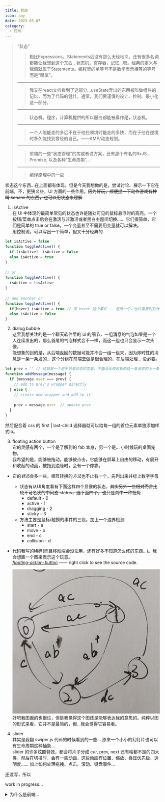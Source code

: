 ```yaml
---
title: 状态
icon: any
date: 2023-05-07
category:
  - 挖坑
---
```



> “状态”
>>相比Expressions，Statements远没有那么天经地义，还有很多名词都能让我想到这个东西...状态机，寄存器，记忆...嗯。经典的定义与赋值就属于Statements。编程里的单等号不是数学表示相等的等号而是“赋值”。
>---
>>我又在react文档看到了这部分...useState弄出的东西被叫做组件的记忆，而为了代码的健壮，通常，我们要谨慎的设计、控制、最小化这一部分。
>---
>>状态机。程序，计算机提供的所以服务都能被看作是，状态机。
>---
>>一个人能能走的多远不在于他在顺境时能走的多快，而在于他在逆境时多久能找到曾经的自己。——KMP/动态规划。
>---
>>前端的一些“状态管理”的库或者说方案，还有那个有名的RxJS... Promise, 以及各种“生命周期”...
>---
>>编译原理中的一些

状态这个东西...在上面都有体现。但是今天我想做的是，尝试讨论、展示一下它在前端，不，更狭义些，UI 方面的一些作用。~~因为好玩，顺便提一下动作游戏有种叫 konami 的东西，也可以用状态来理解~~

1. isActive  
在 UI 中体现的最简单常见的状态也许是随处可见的鼠标悬浮时的高亮，一个按钮/菜单点击后会在激活与非激活或者黑白主题间切换...... 它们很简单，它们是简单的 true or false。一个变量甚至不需要用变量就可以解决。  
用控制流，可以写出一个简单，但又十分经典的  

``` js
let isActive = false
function toggleActive() {
  if (isActive)  isActive = false
  else isActive = true
}

// or
function toggleActive() {
  isActive = !isActive
}

// and another or
function toggleActive() {
  if(hover) isActive = true // 而 hover 这个事件... 是另一个，也许需要时刻计算的事件。
  else isActive = false
}
```

2. dialog bubble  
这里我想关注的是一个聊天软件里的 ui 的细节，一组消息的气泡如果是一个人连续发出的，那么首尾的气泡样式会不一样，而这一组也只会显示一次头像。  
能想象的到的是，从后端返回的数据可能并不会一组一组来，因为即时性的消息是一条一条发的... 这个分组在前端去做是很合理的，在后端处理... 没必要。  

``` js
let prev = '' // 这就是一个用于记录状态的变量，下面会比较收到的这一条消息和上一条那条消息是否是同一用户发出，如果是，则不创建新的组，直接在之前的那一组继续添加，如果不是，则会新建一个组。
function addMessage(message) {
  if (message.user === prev) {
    // add to prev's wrapper directly
  } else {
    // create new wrapper and add to it

    prev = message.user  // update prev
  }
}
```

然后配合着 css 的 first | last-child 选择器就可以给每一组的首位元素单独添加样式lo。

3. floating action button  
它的灵感有两个，一个是了解到的 fab 本身，另一个是... 小时候玩的桌面宠物。  
我希望的是，能够被拖动，能够被点击，它能够在屏幕上自由的移动，有展开和收起的动画，被拖到边缘时，会有一个停靠。

- 它的*状态*会多一些，相互转换的*方法*也不止有一个，先列出来并标上数字字母
  - 状态有从UI角度看有下面这样四个显像的状态，~~其实另外一些相对而言比较不可名状的中间态 status，选下面四个，也只是其中一种视角~~
    - default - 0
    - active - 1
    - dragging - 2
    - sticky  - 3
  - 方法主要是鼠标/触摸的事件的三段，加上一个边界检测
    - start - a
    - move  - b
    - end  - c
    - collision - d

- 代码我写的稀碎(而且移动端会没法用，还有好多不知道怎么修的东西...)。我会想画一个图来表示这个玩意。  
  [*floating-action-button*](https://huamurui.github.io/html-s/floating-action-button.html)  —— right click to see the source code.

  ![fab-states](./img/fab-states.jpg)
  好吧我图画的也很烂，但是我觉得这个图还是能够表达我的意思的。纯粹以图的形式来看，它并不是最简的，但...我会觉得它容易看。

4. slider  
其实是我翻 swiper.js 代码的时候看到的一些... 原来一个小小的幻灯片也可以有生命周期这种抽象...  
slider 的许多炫酷特效，都会将片子分成 cur, prev, next 还有啥都不是的四大类，然后在切换时，会有一些动画，这些动画有位置、缩放、叠压优先级、透明度...... 加上如何处理拖拽、点击、滚动、键盘事件...

还没写，所以

work in progress...

<details>
  <summary>为什么是前端...</summary>

  写页面的时候，莫名想起来小小时候被老师安排去弄手抄报黑板报。老是挑我可能是因为开始的一两次在画画这方面表现出了些东西，然后再朝前就是小小小小小时候妈妈带着我画画的时候...  
  被安排弄手抄报的时候，一开始还挺新鲜，到后面就是...觉得烦人——为什么非要我去弄，占我的课间课后，还什么回报都没有，丢我包辣条都好啊...我脑子里全是趁课间把作业糊完然后回家好好玩...  

  另一个就是，大学跟着学校上课上了那么久我都几乎没怎么写代码，也更没写出过什么像样的东西出来；说远些... 上了这么多年的学，学的那些东西除了在卷子上发挥过用处，...更多的都，你知道吗，我现在觉得我简直就是在糟蹋那些知识还有我的脑子。也许它们在某些时候某些地方起着作用。但在我这里...  
  所以年初的那段时间我会对做一个小动画，一个小球的物理模型有执着，里面用到的东西不多，只是中学的数学物理的一些简单的小玩意...，就，天呐，告诉我，它们还是有点用的对吧，哪怕只是看个乐，取悦一下自己。

  而写页面和写代码，嗯... 我小时候并没有接触过编程，一开始时相比那些代码，更容易让我感觉到些东西的就是屏幕上的视觉效果。但另一面我也确实看了些对我来说有些云里雾里的编程指南，所以，我会想找一些与 UI 强相关的逻辑，来说一说。
</details>
